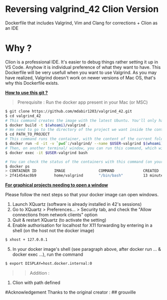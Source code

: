 # Reversing valgrind_42 Clion Version
Dockerfile that includes Valgrind, Vim and Clang for corrections + Clion as an IDE


# Why ? 

Clion is a professional IDE. It's easier to debug things rather setting it up in VS Code. Anyhow it is individual preference of what they want to have.
This Dockerfile will be very usefull when you want to use Valgrind. As you may have realized, Valgrind doesn't work on newer versions of Mac OS, that's why this Dockerfile exists.

**<u>How to use this git ?</u>**

> Prerequisite : Run the docker app present in your Mac (or MSC)

```bash
$ git clone https://github.com/mdabir1203/valgrind_42.git
$ cd valgrind_42
# This command creates the image with the latest Ubuntu. You'll only have to run this command the first time !
$ docker build -t $(whoami)/valgrind .
# We need to go to the directory of the project we want inside the container
$ cd PATH_TO_PROJECT
# This command runs the container, with the content of the current folder in the /valgrind PATH inside the container
$ docker run -d -it -v `pwd`:/valgrind/ --name $USER-valgrind $(whoami)/valgrind
# Then, on another terminal/ window, you can run this command, which will connect a shell inside the container :
$ docker exec -it $USER-valgrind bash

# You can check the status of the containers with this command (on your host machine) :
$ docker ps
> CONTAINER ID        IMAGE               COMMAND             CREATED             STATUS              PORTS               NAMES
> 2f41454ac0b9        home/valgrind       "/bin/bash"         13 minutes ago      Up 13 minutes                           eager_einstein


```

**<u>For graphical projects needing to open a window</u>**

Please follow the next steps so that your docker image can open windows.

1. Launch XQuartz (software is already installed in 42's sessions)
2. Go to XQuartz > Preferences... > Security tab, and check the "Allow connections from network clients" option
3. Quit & restart XQuartz (to activate the setting)
4. Enable authorisation for localhost for X11 forwarding by entering in a shell (on the host not the docker image)
```bash
$ xhost + 127.0.0.1
```
5. In your docker image's shell (see paragraph above, after docker run ... & docker exec ...), run the command
```bash
$ export DISPLAY=host.docker.internal:0
```
>> Addition :
1. Clion with path defined

#Acknowledgement
Thanks to the original creator : 
           ## grouville 

